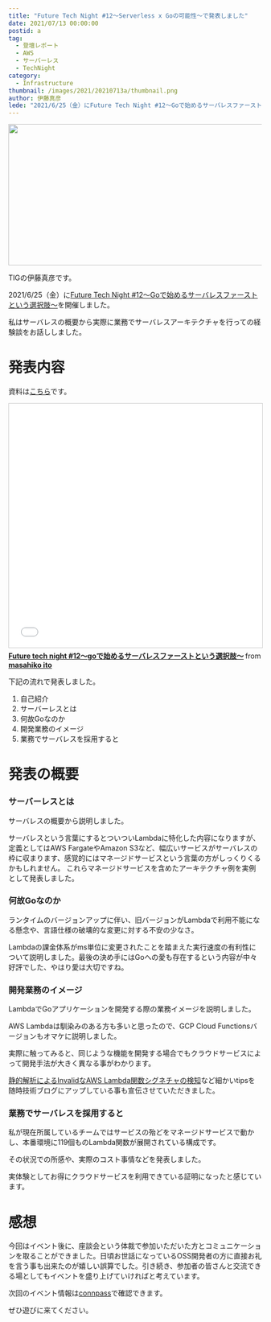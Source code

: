 ```yaml
---
title: "Future Tech Night #12～Serverless x Goの可能性～で発表しました"
date: 2021/07/13 00:00:00
postid: a
tag:
  - 登壇レポート
  - AWS
  - サーバーレス
  - TechNight
category:
  - Infrastructure
thumbnail: /images/2021/20210713a/thumbnail.png
author: 伊藤真彦
lede: "2021/6/25（金）にFuture Tech Night #12～Goで始めるサーバレスファーストという選択肢～を開催しました。私はサーバレスの概要から実際に業務でサーバレスアーキテクチャを行っての経験談をお話ししました。"
---
```

<img src="/images/2021/20210713a/top.png" alt="" width="600" height="281" loading="lazy">

TIGの伊藤真彦です。

2021/6/25（金）に[Future Tech Night #12～Goで始めるサーバレスファーストという選択肢～](https://future.connpass.com/event/216081/)を開催しました。

私はサーバレスの概要から実際に業務でサーバレスアーキテクチャを行っての経験談をお話ししました。

# 発表内容

資料は[こちら](https://www.slideshare.net/ssuserebd24d1/future-tech-night-12go)です。

<iframe src="//www.slideshare.net/slideshow/embed_code/key/4cJRNedlyqb6RY" width="595" height="485" frameborder="0" marginwidth="0" marginheight="0" scrolling="no" style="border:1px solid #CCC; border-width:1px; margin-bottom:5px; max-width: 100%;" allowfullscreen> </iframe> <div style="margin-bottom:5px"> <strong> <a href="//www.slideshare.net/ssuserebd24d1/future-tech-night-12go" title="Future tech night #12～goで始めるサーバレスファーストという選択肢～" target="_blank">Future tech night #12～goで始めるサーバレスファーストという選択肢～</a> </strong> from <strong><a href="https://www.slideshare.net/ssuserebd24d1" target="_blank">masahiko ito</a></strong> </div>

下記の流れで発表しました。

1. 自己紹介
2. サーバーレスとは
3. 何故Goなのか
4. 開発業務のイメージ
5. 業務でサーバレスを採用すると

# 発表の概要

### サーバーレスとは

サーバレスの概要から説明しました。

サーバレスという言葉にするとついついLambdaに特化した内容になりますが、定義としてはAWS FargateやAmazon S3など、幅広いサービスがサーバレスの枠に収まります、感覚的にはマネージドサービスという言葉の方がしっくりくるかもしれません。
これらマネージドサービスを含めたアーキテクチャ例を実例として発表しました。

### 何故Goなのか

ランタイムのバージョンアップに伴い、旧バージョンがLambdaで利用不能になる懸念や、言語仕様の破壊的な変更に対する不安の少なさ。

Lambdaの課金体系がms単位に変更されたことを踏まえた実行速度の有利性について説明しました。最後の決め手にはGoへの愛も存在するという内容が中々好評でした、やはり愛は大切ですね。

### 開発業務のイメージ

LambdaでGoアプリケーションを開発する際の業務イメージを説明しました。

AWS Lambdaは馴染みのある方も多いと思ったので、GCP Cloud Functionsバージョンもオマケに説明しました。

実際に触ってみると、同じような機能を開発する場合でもクラウドサービスによって開発手法が大きく異なる事がわかります。

[静的解析によるInvalidなAWS Lambda関数シグネチャの検知](https://future-architect.github.io/articles/20210603a/)など細かいtipsを随時技術ブログにアップしている事も宣伝させていただきました。

### 業務でサーバレスを採用すると

私が現在所属しているチームではサービスの殆どをマネージドサービスで動かし、本番環境に119個ものLambda関数が展開されている構成です。

その状況での所感や、実際のコスト事情などを発表しました。

実体験としてお得にクラウドサービスを利用できている証明になったと感じています。

# 感想

今回はイベント後に、座談会という体裁で参加いただいた方とコミュニケーションを取ることができました。日頃お世話になっているOSS開発者の方に直接お礼を言う事も出来たのが嬉しい誤算でした。引き続き、参加者の皆さんと交流できる場としてもイベントを盛り上げていければと考えています。

次回のイベント情報は[connpass](https://future.connpass.com/)で確認できます。

ぜひ遊びに来てください。
